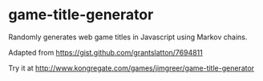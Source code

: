 game-title-generator
====================

Randomly generates web game titles in Javascript using Markov chains. 

Adapted from https://gist.github.com/grantslatton/7694811

Try it at http://www.kongregate.com/games/jimgreer/game-title-generator
